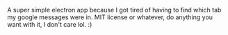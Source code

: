 A super simple electron app because I got tired of having to find which tab my google messages were in. MIT license or whatever, do anything you want with it, I don't care lol. :)
